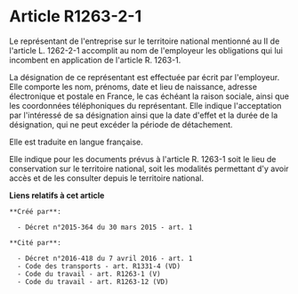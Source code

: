 # Article R1263-2-1

Le représentant de l'entreprise sur le territoire national mentionné au II de l'article L. 1262-2-1 accomplit au nom de
l'employeur les obligations qui lui incombent en application de l'article R. 1263-1.

La désignation de ce représentant est effectuée par écrit par l'employeur. Elle comporte les nom, prénoms, date et lieu de
naissance, adresse électronique et postale en France, le cas échéant la raison sociale, ainsi que les coordonnées
téléphoniques du représentant. Elle indique l'acceptation par l'intéressé de sa désignation ainsi que la date d'effet et la
durée de la désignation, qui ne peut excéder la période de détachement.

Elle est traduite en langue française.

Elle indique pour les documents prévus à l'article R. 1263-1 soit le lieu de conservation sur le territoire national, soit
les modalités permettant d'y avoir accès et de les consulter depuis le territoire national.

**Liens relatifs à cet article**

	**Créé par**:

	  - Décret n°2015-364 du 30 mars 2015 - art. 1

	**Cité par**:

	  - Décret n°2016-418 du 7 avril 2016 - art. 1
	  - Code des transports - art. R1331-4 (VD)
	  - Code du travail - art. R1263-1 (V)
	  - Code du travail - art. R1263-12 (VD)
